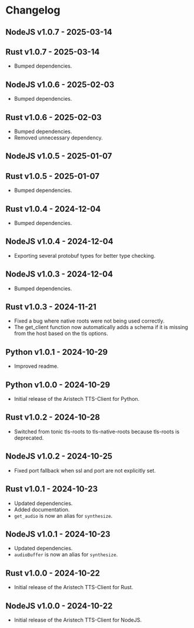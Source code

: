 # Changelog

## NodeJS v1.0.7 - 2025-03-14
## Rust v1.0.7 - 2025-03-14
- Bumped dependencies.

## NodeJS v1.0.6 - 2025-02-03
- Bumped dependencies.
## Rust v1.0.6 - 2025-02-03
- Bumped dependencies.
- Removed unnecessary dependency.

## NodeJS v1.0.5 - 2025-01-07
## Rust v1.0.5 - 2025-01-07
- Bumped dependencies.

## Rust v1.0.4 - 2024-12-04
- Bumped dependencies.
## NodeJS v1.0.4 - 2024-12-04
- Exporting several protobuf types for better type checking.
## NodeJS v1.0.3 - 2024-12-04
- Bumped dependencies.

## Rust v1.0.3 - 2024-11-21
- Fixed a bug where native roots were not being used correctly.
- The get_client function now automatically adds a schema if it is missing from the host based on the tls options.

## Python v1.0.1 - 2024-10-29
- Improved readme.

## Python v1.0.0 - 2024-10-29
- Initial release of the Aristech TTS-Client for Python.

## Rust v1.0.2 - 2024-10-28
- Switched from tonic tls-roots to tls-native-roots because tls-roots is deprecated.

## NodeJS v1.0.2 - 2024-10-25
- Fixed port fallback when ssl and port are not explicitly set.

## Rust v1.0.1 - 2024-10-23
- Updated dependencies.
- Added documentation.
- `get_audio` is now an alias for `synthesize`.

## NodeJS v1.0.1 - 2024-10-23
- Updated dependencies.
- `audioBuffer` is now an alias for `synthesize`.

## Rust v1.0.0 - 2024-10-22
- Initial release of the Aristech TTS-Client for Rust.

## NodeJS v1.0.0 - 2024-10-22
- Initial release of the Aristech TTS-Client for NodeJS.
